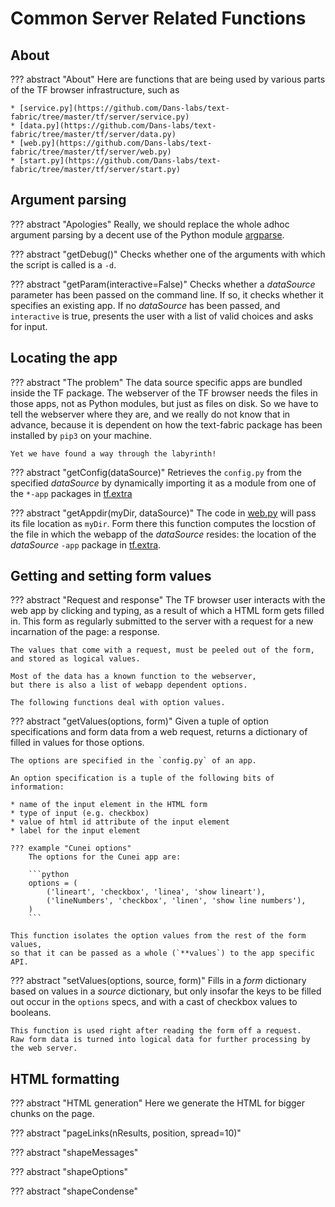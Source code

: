 # Common Server Related Functions

## About

??? abstract "About"
    Here are functions that are being used by various parts of the
    TF browser infrastructure, such as 

    * [service.py](https://github.com/Dans-labs/text-fabric/tree/master/tf/server/service.py)
    * [data.py](https://github.com/Dans-labs/text-fabric/tree/master/tf/server/data.py)
    * [web.py](https://github.com/Dans-labs/text-fabric/tree/master/tf/server/web.py)
    * [start.py](https://github.com/Dans-labs/text-fabric/tree/master/tf/server/start.py)

## Argument parsing

??? abstract "Apologies"
    Really, we should replace the whole adhoc argument parsing by a decent use
    of the Python module
    [argparse](https://docs.python.org/3/library/argparse.html#module-argparse). 

??? abstract "getDebug()"
    Checks whether one of the arguments with which the script is called is a `-d`.

??? abstract "getParam(interactive=False)"
    Checks whether a *dataSource* parameter has been passed on the command line.
    If so, it checks whether it specifies an existing app.
    If no *dataSource* has been passed, and `interactive` is true,
    presents the user with a list of valid choices and asks for input.

## Locating the app

??? abstract "The problem"
    The data source specific apps are bundled inside the TF package.
    The webserver of the TF browser needs the files in those apps,
    not as Python modules, but just as files on disk.
    So we have to tell the webserver where they are, and we really do not know that
    in advance, because it is dependent on how the text-fabric package has been
    installed by `pip3` on your machine.

    Yet we have found a way through the labyrinth!

??? abstract "getConfig(dataSource)"
    Retrieves the `config.py` from the specified *dataSource* by
    dynamically importing it as a module from one of the
    `*-app` packages in
    [tf.extra](https://github.com/Dans-labs/text-fabric/tree/master/tf/extra)

??? abstract "getAppdir(myDir, dataSource)"
    The code in
    [web.py](https://github.com/Dans-labs/text-fabric/tree/master/tf/server/web.py)
    will pass its file location as `myDir`.
    Form there this function computes the locstion of the file in which
    the webapp of the *dataSource* resides: the location of the
    *dataSource* `-app` package in
    [tf.extra](https://github.com/Dans-labs/text-fabric/tree/master/tf/extra).

## Getting and setting form values

??? abstract "Request and response"
    The TF browser user interacts with the web app by clicking and typing,
    as a result of which a HTML form gets filled in.
    This form as regularly submitted to the server with a request
    for a new incarnation of the page: a response.

    The values that come with a request, must be peeled out of the form,
    and stored as logical values.

    Most of the data has a known function to the webserver,
    but there is also a list of webapp dependent options.

    The following functions deal with option values.

??? abstract "getValues(options, form)"
    Given a tuple of option specifications and form data from a web request,
    returns a dictionary of filled in values for those options.

    The options are specified in the `config.py` of an app.

    An option specification is a tuple of the following bits of information:

    * name of the input element in the HTML form
    * type of input (e.g. checkbox)
    * value of html id attribute of the input element
    * label for the input element

    ??? example "Cunei options"
        The options for the Cunei app are:

        ```python
        options = (
            ('lineart', 'checkbox', 'linea', 'show lineart'),
            ('lineNumbers', 'checkbox', 'linen', 'show line numbers'),
        )
        ```

    This function isolates the option values from the rest of the form values,
    so that it can be passed as a whole (`**values`) to the app specific API.

??? abstract "setValues(options, source, form)"
    Fills in a *form* dictionary based on values in a *source* dictionary,
    but only insofar the keys to be filled out occur in the `options` specs,
    and with a cast of checkbox values to booleans. 

    This function is used right after reading the form off a request.
    Raw form data is turned into logical data for further processing by the web server.

## HTML formatting

??? abstract "HTML generation"
    Here we generate the HTML for bigger chunks on the page.

??? abstract "pageLinks(nResults, position, spread=10)"

??? abstract "shapeMessages"

??? abstract "shapeOptions"

??? abstract "shapeCondense"

